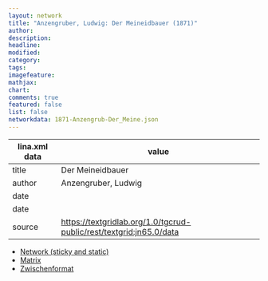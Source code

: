 ```yaml
---
layout: network
title: "Anzengruber, Ludwig: Der Meineidbauer (1871)"
author:
description:
headline:
modified:
category:
tags:
imagefeature: 
mathjax: 
chart: 
comments: true
featured: false
list: false
networkdata: 1871-Anzengrub-Der_Meine.json
---
```

lina.xml data  | value
------------- | -------------
title|Der Meineidbauer
author|Anzengruber, Ludwig
date|
date|
source|https://textgridlab.org/1.0/tgcrud-public/rest/textgrid:jn65.0/data


* [Network (sticky and static)](/network54)
* [Matrix](/matrix54)
* [Zwischenformat](/lina54 )
